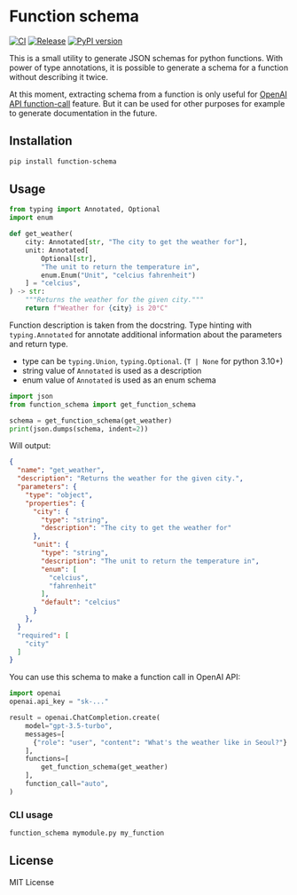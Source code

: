# Function schema

[![CI](https://github.com/comfuture/function-schema/actions/workflows/ci.yml/badge.svg)](https://github.com/comfuture/function-schema/actions/workflows/ci.yml)
[![Release](https://github.com/comfuture/function-schema/actions/workflows/python-publish.yml/badge.svg)](https://github.com/comfuture/function-schema/actions/workflows/python-publish.yml)
[![PyPI version](https://badge.fury.io/py/function-schema.svg)](https://badge.fury.io/py/function-schema)

This is a small utility to generate JSON schemas for python functions.
With power of type annotations, it is possible to generate a schema for a function without describing it twice.

At this moment, extracting schema from a function is only useful for [OpenAI API function-call](https://platform.openai.com/docs/guides/gpt/function-calling) feature.
But it can be used for other purposes for example to generate documentation in the future.

## Installation

```sh
pip install function-schema
```

## Usage

```python
from typing import Annotated, Optional
import enum

def get_weather(
    city: Annotated[str, "The city to get the weather for"],
    unit: Annotated[
        Optional[str],
        "The unit to return the temperature in",
        enum.Enum("Unit", "celcius fahrenheit")
    ] = "celcius",
) -> str:
    """Returns the weather for the given city."""
    return f"Weather for {city} is 20°C"
```

Function description is taken from the docstring.
Type hinting with `typing.Annotated` for annotate additional information about the parameters and return type.

- type can be `typing.Union`, `typing.Optional`. (`T | None` for python 3.10+)
- string value of `Annotated` is used as a description
- enum value of `Annotated` is used as an enum schema

```python
import json
from function_schema import get_function_schema

schema = get_function_schema(get_weather)
print(json.dumps(schema, indent=2))
```

Will output:

```json
{
  "name": "get_weather",
  "description": "Returns the weather for the given city.",
  "parameters": {
    "type": "object",
    "properties": {
      "city": {
        "type": "string",
        "description": "The city to get the weather for"
      },
      "unit": {
        "type": "string",
        "description": "The unit to return the temperature in",
        "enum": [
          "celcius",
          "fahrenheit"
        ],
        "default": "celcius"
      }
    },
  }
  "required": [
    "city"
  ]
}
```

You can use this schema to make a function call in OpenAI API:
```python
import openai
openai.api_key = "sk-..."

result = openai.ChatCompletion.create(
    model="gpt-3.5-turbo",
    messages=[
      {"role": "user", "content": "What's the weather like in Seoul?"}
    ],
    functions=[
        get_function_schema(get_weather)
    ],
    function_call="auto",
)
```

### CLI usage

```sh
function_schema mymodule.py my_function
```

## License
MIT License